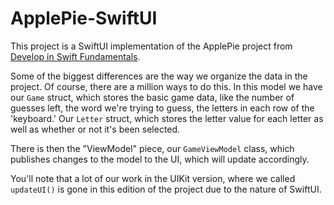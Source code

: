 # ApplePie-SwiftUI

This project is a SwiftUI implementation of the ApplePie project from [Develop in Swift Fundamentals](https://apple.co/developinswiftfundamentals).

Some of the biggest differences are the way we organize the data in the project. Of course, there are a million ways to do this. In this model we have our `Game` struct, which stores the basic game data, like the number of guesses left, the word we're trying to guess, the letters in each row of the 'keyboard.' Our `Letter` struct, which stores the letter value for each letter as well as whether or not it's been selected.

There is then the "ViewModel" piece, our `GameViewModel` class, which publishes changes to the model to the UI, which will update accordingly.

You'll note that a lot of our work in the UIKit version, where we called `updateUI()` is gone in this edition of the project due to the nature of SwiftUI.
